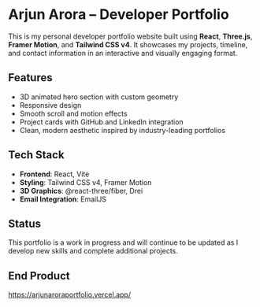 # Arjun Arora – Developer Portfolio

This is my personal developer portfolio website built using **React**, **Three.js**, **Framer Motion**, and **Tailwind CSS v4**. It showcases my projects, timeline, and contact information in an interactive and visually engaging format.

## Features
- 3D animated hero section with custom geometry
- Responsive design
- Smooth scroll and motion effects
- Project cards with GitHub and LinkedIn integration
- Clean, modern aesthetic inspired by industry-leading portfolios

## Tech Stack
- **Frontend**: React, Vite
- **Styling**: Tailwind CSS v4, Framer Motion
- **3D Graphics**: @react-three/fiber, Drei
- **Email Integration**: EmailJS

## Status
This portfolio is a work in progress and will continue to be updated as I develop new skills and complete additional projects.

## End Product 
https://arjunaroraportfolio.vercel.app/ 
